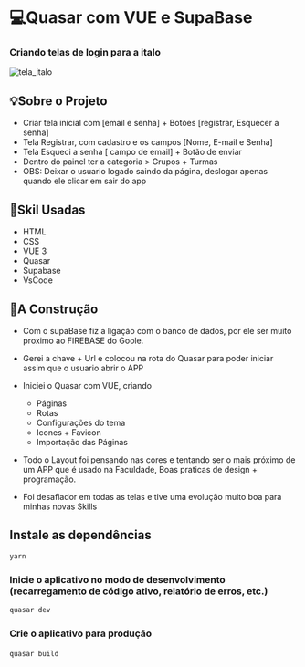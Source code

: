 # 💻Quasar com VUE e SupaBase
### Criando telas de login para a italo

![tela_italo](https://github.com/costa-rafael/italo-teste-rafael/assets/71104682/d4f3dea0-cf52-426a-9999-d5606c650018)

## 💡Sobre o Projeto

* Criar tela inicial com [email e senha] + Botões [registrar, Esquecer a senha]
* Tela Registrar, com cadastro e os campos [Nome, E-mail e Senha]
* Tela Esqueci a senha [ campo de email] + Botão de enviar
* Dentro do painel ter a categoria > Grupos + Turmas
* OBS: Deixar o usuario logado saindo da página, deslogar apenas quando ele clicar em sair do app


## 📝Skil Usadas

* HTML
* CSS
* VUE 3
* Quasar 
* Supabase
* VsCode

## 💬A Construção

- Com o supaBase fiz a ligação com o banco de dados, por ele ser muito proximo ao FIREBASE do Goole.
- Gerei a chave + Url e colocou na rota do Quasar para poder iniciar assim que o usuario abrir o APP
- Iniciei o Quasar com VUE, criando
  * Páginas
  * Rotas
  * Configurações do tema
  * Icones + Favicon
  * Importação das Páginas
 
- Todo o Layout foi pensando nas cores e tentando ser o mais próximo de um APP que é usado na Faculdade, Boas praticas de design + programação.
- Foi desafiador em todas as telas e tive uma evolução muito boa para minhas novas Skills


## Instale as dependências
```bash
yarn
```

### Inicie o aplicativo no modo de desenvolvimento (recarregamento de código ativo, relatório de erros, etc.)
```bash
quasar dev
```

### Crie o aplicativo para produção
#### 
```bash
quasar build
```

